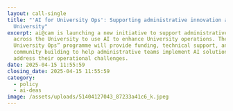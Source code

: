 ```yaml
---
layout: call-single
title: "'AI for University Ops': Supporting administrative innovation across the
  University"
excerpt: ai@cam is launching a new initiative to support administrative staff
  across the University to use AI to enhance University operations. The “AI for
  University Ops” programme will provide funding, technical support, and
  community building to help administrative teams implement AI solutions that
  address their operational challenges.
date: 2025-04-15 11:55:59
closing_date: 2025-04-15 11:55:59
category:
  - policy
  - ai-deas
image: /assets/uploads/51404127043_87233a41c6_k.jpeg
---
```

